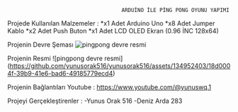                                         ARDUİNO İLE PİNG PONG OYUNU YAPIMI

Projede Kullanılan Malzemeler :
*x1 Adet Arduino Uno
*x8 Adet Jumper Kablo
*x2 Adet Push Buton
*x1 Adet LCD OLED Ekran (0.96 İNC 128x64)

Projenin Devre Şeması
![pingpong devre resmi](https://github.com/yunusorak516/yunusorak516/assets/134952403/ff5d17f1-c1ab-4d02-84a3-8592bd640d1b)



Projenin Resmi
![pingpong devre resmi] (https://github.com/yunusorak516/yunusorak516/assets/134952403/18d0004f-39b9-41e6-bad6-49185779ecd4)



Projenin Bağlantıları
Youtube : https://www.youtube.com/@yunuswq.1


Projeyi Gerçekleştirenler :
-Yunus Orak 516
-Deniz Arda 283
